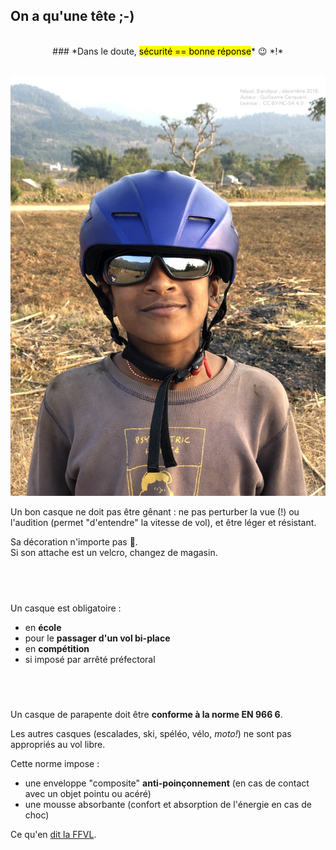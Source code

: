 <!--
A22V
-->

## On a qu'une tête ;-)


<br>
<center> 
### *Dans le doute, <mark>sécurité == bonne réponse</mark>* 😉 *!*
</center>
<br>

![](casque_trop_grand.jpg)

Un bon casque ne doit pas être gênant : ne pas perturber la vue (!) ou l'audition (permet "d'entendre" la vitesse de vol), et être léger et résistant.  

Sa décoration n'importe pas 🤷.  
Si son attache est un velcro, changez de magasin.

##  


Un casque est obligatoire : 

- en **école**
- pour le **passager d'un vol bi-place**  
- en **compétition**
- si imposé par arrêté préfectoral

##  

Un casque de parapente doit être **conforme à la norme EN 966 6**.  

Les autres casques (escalades, ski, spéléo, vélo, *moto!*) ne sont pas appropriés au vol libre.

Cette norme impose :

- une enveloppe "composite" **anti-poinçonnement** (en cas de contact avec un objet pointu ou acéré)
- une mousse absorbante (confort et absorption de l'énergie en cas de choc)


Ce qu'en [dit la FFVL](https://federation.ffvl.fr/actus/casques).
